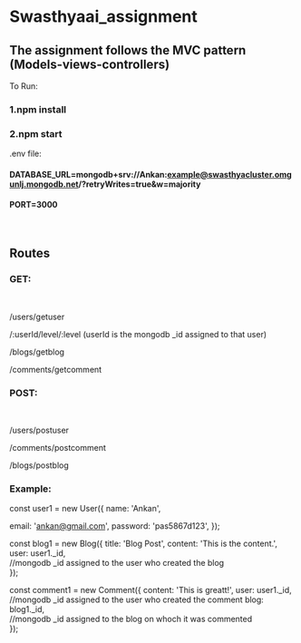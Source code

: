 # Swasthyaai_assignment

## The assignment follows the MVC pattern (Models-views-controllers)

To Run:
### 1.npm install

### 2.npm start


.env file:

#### DATABASE_URL=mongodb+srv://Ankan:example@swasthyacluster.omgunlj.mongodb.net/?retryWrites=true&w=majority 
#### PORT=3000
</br>

## Routes

### GET:
</br>

/users/getuser 
</br>

/:userId/level/:level (userId is the mongodb _id assigned to that user)
</br>


/blogs/getblog
</br>

/comments/getcomment
</br>

### POST: 
</br>

/users/postuser
</br>

/comments/postcomment
</br>

/blogs/postblog
</br>

### Example:

const user1 = new User({
  name: 'Ankan',
  
  email: 'ankan@gmail.com',
  password: 'pas5867d123',
});


const blog1 = new Blog({
  title: 'Blog Post',
  content: 'This is the content.',
  user: user1._id,
  </br>
  //mongodb _id assigned to the user who created the blog</br>
});


const comment1 = new Comment({
  content: 'This is greatt!',
  user: user1._id, 
  </br>
  //mongodb _id assigned to the user who created the comment
  blog: blog1._id, 
  </br>
  //mongodb _id assigned to the blog on whoch it was commented
  </br>
});
